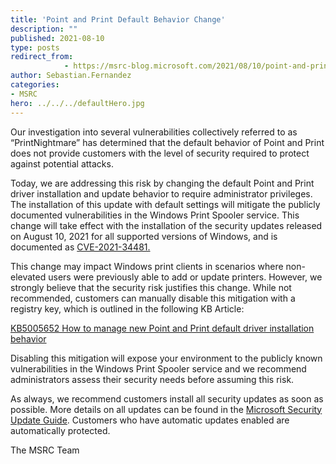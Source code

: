 ```yaml
---
title: 'Point and Print Default Behavior Change'
description: ""
published: 2021-08-10
type: posts
redirect_from:
            - https://msrc-blog.microsoft.com/2021/08/10/point-and-print-default-behavior-change/
author: Sebastian.Fernandez
categories:
- MSRC
hero: ../../../defaultHero.jpg
---
```

<!-- wp:paragraph -->

Our investigation into several vulnerabilities collectively referred to as “PrintNightmare” has determined that the default behavior of Point and Print does not provide customers with the level of security required to protect against potential attacks.

<!-- /wp:paragraph -->

<!-- wp:paragraph -->

Today, we are addressing this risk by changing the default Point and Print driver installation and update behavior to require administrator privileges. The installation of this update with default settings will mitigate the publicly documented vulnerabilities in the Windows Print Spooler service. This change will take effect with the installation of the security updates released on August 10, 2021 for all supported versions of Windows, and is documented as [CVE-2021-34481.](https://msrc.microsoft.com/update-guide/en-US/vulnerability/CVE-2021-34481)

<!-- /wp:paragraph -->

<!-- wp:paragraph -->

This change may impact Windows print clients in scenarios where non-elevated users were previously able to add or update printers. However, we strongly believe that the security risk justifies this change. While not recommended, customers can manually disable this mitigation with a registry key, which is outlined in the following KB Article:

<!-- /wp:paragraph -->

<!-- wp:paragraph -->

[KB5005652 How to manage new Point and Print default driver installation behavior](https://support.microsoft.com/topic/873642bf-2634-49c5-a23b-6d8e9a302872)

<!-- /wp:paragraph -->

<!-- wp:paragraph -->

Disabling this mitigation will expose your environment to the publicly known vulnerabilities in the Windows Print Spooler service and we recommend administrators assess their security needs before assuming this risk.

<!-- /wp:paragraph -->

<!-- wp:paragraph -->

As always, we recommend customers install all security updates as soon as possible. More details on all updates can be found in the [Microsoft Security Update Guide](https://aka.ms/sug). Customers who have automatic updates enabled are automatically protected.

<!-- /wp:paragraph -->

<!-- wp:paragraph -->

The MSRC Team

<!-- /wp:paragraph -->
